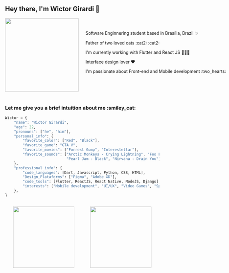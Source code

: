 <h2> Hey there, I'm Wictor Girardi 👋 </h2>

<div style="display: flex; width: 80vw; align-items: center">
    <img align="left" src="https://media.giphy.com/media/xUOxfpwk1Ghv7cEyvm/giphy.gif" width="240">
    <div>
        <p style="margin-left: 20px">Software Enginnering student based in Brasília, Brazil ✨</p> 
        <p style="margin-left: 20px">Father of two loved cats :cat2: :cat2:</p>
        <p style="margin-left: 20px">I'm currently working with Flutter and React JS 🧑🏻‍💻 </p>
       <p style="margin-left: 20px">Interface design lover ❤️ </p>
        <p style="margin-left: 20px">I'm passionate about Front-end and Mobile development :two_hearts:</p>
        <br/>
    </div>
</div>

<h3 style="padding-top: 20px;"> Let me give you a brief intuition about me :smiley_cat:</h3>

```python
Wictor = {
    "name": "Wictor Girardi",
    "age": 22,
    "pronouns": ["he", "him"],
    "personal_info": {
        "favorite_color": ["Red", "Black"],
        "favorite_game": "GTA V",
        "favorite_movies": ["Forrest Gump", "Interestellar"],
        "favorite_sounds": ["Arctic Monkeys - Crying Lightning", "Foo Fighters - Everlong",
                            "Pearl Jam - Black", "Nirvana - Drain You"],
    },
    "professional_info": {
        "code_languages": [Dart, Javascript, Python, CSS, HTML],
        "Design_Plataforms": ["Figma", "Adobe XD"],
        "code_tools": [Flutter, ReactJS, React Native, NodeJS, Django],
        "interests": ["Mobile development", "UI/UX", "Video Games", "Sports"],
    },
}
```

<div style="display: flex; justify-content: center; padding-top: 15px; padding-bottom: 20px;"> 
    <div style="display: flex; justify-content: space-around; width: 75vw">
      <img height="200" src="https://github-readme-stats.vercel.app/api?username=WictorGirardi&count_private=true&show_icons=true&hide_border=false&line_height=20&title_color=1f8c19&icon_color=1f8c19"/>
      <img height="200" src="https://github-readme-stats.vercel.app/api/top-langs/?username=WictorGirardi&layout=compact&title_color=1f8c19"/>
    </div>
</div>
